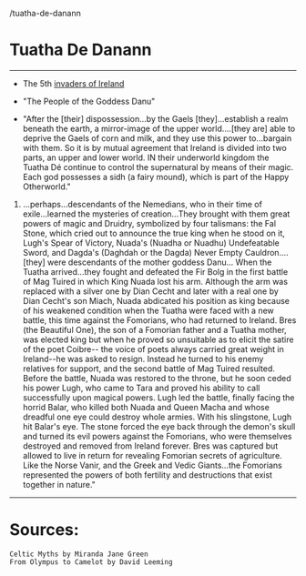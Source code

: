 /tuatha-de-danann

# Tuatha De Danann

---

- The 5th [invaders of Ireland](invasions-of-ireland.md)

- "The People of the Goddess Danu"

- "After the [their] dispossession...by the Gaels [they]...establish a realm beneath the earth, a mirror-image of the upper world....[they are] able to deprive the Gaels of corn and milk, and they use this power to...bargain with them. So it is by mutual agreement that Ireland is divided into two parts, an upper and lower world. IN their underworld kingdom the Tuatha Dé continue to control the supernatural by means of their magic. Each god possesses a sidh (a fairy mound), which is part of the Happy Otherworld."
1. ...perhaps...descendants of the Nemedians, who in their time of exile...learned the mysteries of creation...They brought with them great powers of magic and Druidry, symbolized by four talismans: the Fal Stone, which cried out to announce the true king when he stood on it, Lugh's Spear of Victory, Nuada's (Nuadha or Nuadhu) Undefeatable Sword, and Dagda's (Daghdah or the Dagda) Never Empty Cauldron....[they] were descendants of the mother goddess Danu...
    When the Tuatha arrived...they fought and defeated the Fir Bolg in the first battle of Mag Tuired in which King Nuada lost his arm. Although the arm was replaced with a silver one by Dian Cecht and later with a real one by Dian Cecht's son Miach, Nuada abdicated his position as king because of his weakened condition when the Tuatha were faced with a new battle, this time against the Fomorians, who had returned to Ireland. Bres (the Beautiful One), the son of a Fomorian father and a Tuatha mother, was elected king but when he proved so unsuitable as to elicit the satire of the poet Coibre-- the voice of poets always carried great weight in Ireland--he was asked to resign. Instead he turned to his enemy relatives for support, and the second battle of Mag Tuired resulted. Before the battle, Nuada was restored to the throne, but he soon ceded his power Lugh, who came to Tara and proved his ability to call successfully upon magical powers. Lugh led the battle, finally facing the horrid Balar, who killed both Nuada and Queen Macha and whose dreadful one eye could destroy whole armies. With his slingstone, Lugh hit Balar's eye. The stone forced the eye back through the demon's skull and turned its evil powers against the Fomorians, who were themselves destroyed and removed from Ireland forever. Bres was captured but allowed to live in return for revealing Fomorian secrets of agriculture. Like the Norse Vanir, and the Greek and Vedic Giants...the Fomorians represented the powers of both fertility and destructions that exist together in nature."

---

# Sources:

    Celtic Myths by Miranda Jane Green
    From Olympus to Camelot by David Leeming
